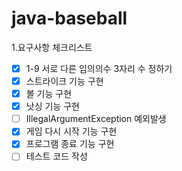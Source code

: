 # java-baseball

1.요구사항 체크리스트
- [x] 1-9 서로 다른 임의의수 3자리 수 정하기
- [x] 스트라이크 기능 구현
- [x] 볼 기능 구현
- [x] 낫싱 기능 구현
- [ ] IllegalArgumentException 예외발생
- [x] 게임 다시 시작 기능 구현
- [x] 프로그램 종료 기능 구현
- [ ] 테스트 코드 작성
